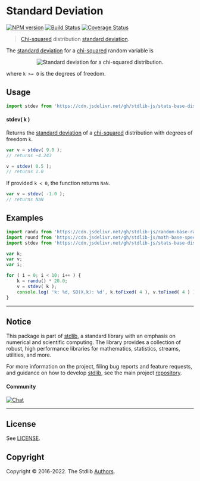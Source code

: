 <!--

@license Apache-2.0

Copyright (c) 2018 The Stdlib Authors.

Licensed under the Apache License, Version 2.0 (the "License");
you may not use this file except in compliance with the License.
You may obtain a copy of the License at

   http://www.apache.org/licenses/LICENSE-2.0

Unless required by applicable law or agreed to in writing, software
distributed under the License is distributed on an "AS IS" BASIS,
WITHOUT WARRANTIES OR CONDITIONS OF ANY KIND, either express or implied.
See the License for the specific language governing permissions and
limitations under the License.

-->

# Standard Deviation

[![NPM version][npm-image]][npm-url] [![Build Status][test-image]][test-url] [![Coverage Status][coverage-image]][coverage-url] <!-- [![dependencies][dependencies-image]][dependencies-url] -->

> [Chi-squared][chisquare-distribution] distribution [standard deviation][stdev].

<!-- Section to include introductory text. Make sure to keep an empty line after the intro `section` element and another before the `/section` close. -->

<section class="intro">

The [standard deviation][stdev] for a [chi-squared][chisquare-distribution] random variable is

<!-- <equation class="equation" label="eq:stdev" align="center" raw="\sigma = \sqrt{2k}" alt="Standard deviation for a chi-squared distribution."> -->

<div class="equation" align="center" data-raw-text="\sigma = \sqrt{2k}" data-equation="eq:stdev">
    <img src="https://cdn.jsdelivr.net/gh/stdlib-js/stdlib@51534079fef45e990850102147e8945fb023d1d0/lib/node_modules/@stdlib/stats/base/dists/chisquare/stdev/docs/img/equation_stdev.svg" alt="Standard deviation for a chi-squared distribution.">
    <br>
</div>

<!-- </equation> -->

where `k >= 0` is the degrees of freedom.

</section>

<!-- /.intro -->

<!-- Package usage documentation. -->



<section class="usage">

## Usage

```javascript
import stdev from 'https://cdn.jsdelivr.net/gh/stdlib-js/stats-base-dists-chisquare-stdev@deno/mod.js';
```

#### stdev( k )

Returns the [standard deviation][stdev] of a [chi-squared][chisquare-distribution] distribution with degrees of freedom `k`.

```javascript
var v = stdev( 9.0 );
// returns ~4.243

v = stdev( 0.5 );
// returns 1.0
```

If provided `k < 0`, the function returns `NaN`.

```javascript
var v = stdev( -1.0 );
// returns NaN
```

</section>

<!-- /.usage -->

<!-- Package usage notes. Make sure to keep an empty line after the `section` element and another before the `/section` close. -->

<section class="notes">

</section>

<!-- /.notes -->

<!-- Package usage examples. -->

<section class="examples">

## Examples

<!-- eslint no-undef: "error" -->

```javascript
import randu from 'https://cdn.jsdelivr.net/gh/stdlib-js/random-base-randu@deno/mod.js';
import round from 'https://cdn.jsdelivr.net/gh/stdlib-js/math-base-special-round@deno/mod.js';
import stdev from 'https://cdn.jsdelivr.net/gh/stdlib-js/stats-base-dists-chisquare-stdev@deno/mod.js';

var k;
var v;
var i;

for ( i = 0; i < 10; i++ ) {
    k = randu() * 20.0;
    v = stdev( k );
    console.log( 'k: %d, SD(X,k): %d', k.toFixed( 4 ), v.toFixed( 4 ) );
}
```

</section>

<!-- /.examples -->

<!-- Section to include cited references. If references are included, add a horizontal rule *before* the section. Make sure to keep an empty line after the `section` element and another before the `/section` close. -->

<section class="references">

</section>

<!-- /.references -->

<!-- Section for related `stdlib` packages. Do not manually edit this section, as it is automatically populated. -->

<section class="related">

</section>

<!-- /.related -->

<!-- Section for all links. Make sure to keep an empty line after the `section` element and another before the `/section` close. -->


<section class="main-repo" >

* * *

## Notice

This package is part of [stdlib][stdlib], a standard library with an emphasis on numerical and scientific computing. The library provides a collection of robust, high performance libraries for mathematics, statistics, streams, utilities, and more.

For more information on the project, filing bug reports and feature requests, and guidance on how to develop [stdlib][stdlib], see the main project [repository][stdlib].

#### Community

[![Chat][chat-image]][chat-url]

---

## License

See [LICENSE][stdlib-license].


## Copyright

Copyright &copy; 2016-2022. The Stdlib [Authors][stdlib-authors].

</section>

<!-- /.stdlib -->

<!-- Section for all links. Make sure to keep an empty line after the `section` element and another before the `/section` close. -->

<section class="links">

[npm-image]: http://img.shields.io/npm/v/@stdlib/stats-base-dists-chisquare-stdev.svg
[npm-url]: https://npmjs.org/package/@stdlib/stats-base-dists-chisquare-stdev

[test-image]: https://github.com/stdlib-js/stats-base-dists-chisquare-stdev/actions/workflows/test.yml/badge.svg?branch=main
[test-url]: https://github.com/stdlib-js/stats-base-dists-chisquare-stdev/actions/workflows/test.yml?query=branch:main

[coverage-image]: https://img.shields.io/codecov/c/github/stdlib-js/stats-base-dists-chisquare-stdev/main.svg
[coverage-url]: https://codecov.io/github/stdlib-js/stats-base-dists-chisquare-stdev?branch=main

<!--

[dependencies-image]: https://img.shields.io/david/stdlib-js/stats-base-dists-chisquare-stdev.svg
[dependencies-url]: https://david-dm.org/stdlib-js/stats-base-dists-chisquare-stdev/main

-->

[chat-image]: https://img.shields.io/gitter/room/stdlib-js/stdlib.svg
[chat-url]: https://gitter.im/stdlib-js/stdlib/

[stdlib]: https://github.com/stdlib-js/stdlib

[stdlib-authors]: https://github.com/stdlib-js/stdlib/graphs/contributors

[umd]: https://github.com/umdjs/umd
[es-module]: https://developer.mozilla.org/en-US/docs/Web/JavaScript/Guide/Modules

[deno-url]: https://github.com/stdlib-js/stats-base-dists-chisquare-stdev/tree/deno
[umd-url]: https://github.com/stdlib-js/stats-base-dists-chisquare-stdev/tree/umd
[esm-url]: https://github.com/stdlib-js/stats-base-dists-chisquare-stdev/tree/esm

[stdlib-license]: https://raw.githubusercontent.com/stdlib-js/stats-base-dists-chisquare-stdev/main/LICENSE

[chisquare-distribution]: https://en.wikipedia.org/wiki/Chi-squared_distribution

[stdev]: https://en.wikipedia.org/wiki/Standard_deviation

</section>

<!-- /.links -->
